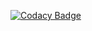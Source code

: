 [![Codacy Badge](https://app.codacy.com/project/badge/Grade/1b7583a951fd433ca1e2995e51ccc6d9)](https://app.codacy.com/gh/NEHANOVEED123/Argouml-SWE-Assignment3-Csharp/dashboard?utm_source=gh&utm_medium=referral&utm_content=&utm_campaign=Badge_grade)
